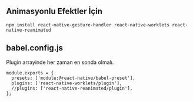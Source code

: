 ## Animasyonlu Efektler İçin
```
npm install react-native-gesture-handler react-native-worklets react-native-reanimated
```

## babel.config.js
Plugin arrayinde her zaman en sonda olmalı.
```
module.exports = {
  presets: ['module:@react-native/babel-preset'],
  plugins: ['react-native-worklets/plugin'],
  //plugins: ['react-native-reanimated/plugin'],
};
```

